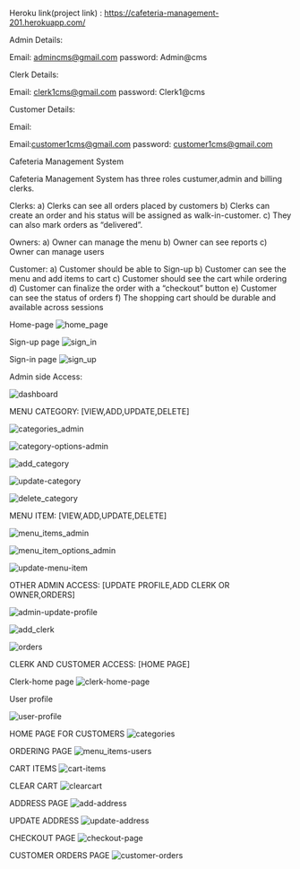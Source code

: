 Heroku link(project link) : https://cafeteria-management-201.herokuapp.com/

Admin Details:

Email: admincms@gmail.com
password: Admin@cms

Clerk Details:

Email: clerk1cms@gmail.com
password: Clerk1@cms

Customer Details:

Email:

Email:customer1cms@gmail.com
password: customer1cms@gmail.com

Cafeteria Management System

Cafeteria Management System has three roles custumer,admin and billing clerks.

Clerks:
a) Clerks can see all orders placed by customers
b) Clerks can create an order and his status will be assigned as walk-in-customer.
c) They can also mark orders as “delivered”.

Owners:
a) Owner can manage the menu
b) Owner can see reports
c) Owner can manage users

Customer:
a) Customer should be able to Sign-up
b) Customer can see the menu and add items to cart
c) Customer should see the cart while ordering
d) Customer can finalize the order with a “checkout” button
e) Customer can see the status of orders
f) The shopping cart should be durable and available across sessions

Home-page
![home_page](https://user-images.githubusercontent.com/77260440/124909439-10bb4280-e008-11eb-99cc-ad174214fd03.png)

Sign-up page
![sign_in](https://user-images.githubusercontent.com/77260440/124909457-14e76000-e008-11eb-9345-05ad2eea56d5.png)

Sign-in page
![sign_up](https://user-images.githubusercontent.com/77260440/124909476-1add4100-e008-11eb-96ab-c7136393d358.png)

Admin side Access:

![dashboard](https://user-images.githubusercontent.com/77260440/124909433-0e58e880-e008-11eb-88b8-da9577468493.png)

MENU CATEGORY: [VIEW,ADD,UPDATE,DELETE]

![categories_admin](https://user-images.githubusercontent.com/77260440/124909408-08630780-e008-11eb-8880-5ead94e07e8a.png)

![category-options-admin](https://user-images.githubusercontent.com/77260440/124909415-0a2ccb00-e008-11eb-89b0-09cd1432a306.png)

![add_category](https://user-images.githubusercontent.com/77260440/124909323-eec1c000-e007-11eb-870e-735da4c56e56.png)

![update-category](https://user-images.githubusercontent.com/77260440/124909481-1c0e6e00-e008-11eb-9e0a-4ab7b744f4e8.png)

![delete_category](https://user-images.githubusercontent.com/77260440/124909437-0f8a1580-e008-11eb-8704-af4847aabb8a.png)

MENU ITEM: [VIEW,ADD,UPDATE,DELETE]

![menu_items_admin](https://user-images.githubusercontent.com/77260440/124909445-12850600-e008-11eb-9cc3-6ce00c5b304c.png)

![menu_item_options_admin](https://user-images.githubusercontent.com/77260440/124909442-11ec6f80-e008-11eb-9dea-4c992a0d7045.png)

![update-menu-item](https://user-images.githubusercontent.com/77260440/124909483-1d3f9b00-e008-11eb-8c2f-bf64516c64b0.png)

OTHER ADMIN ACCESS: [UPDATE PROFILE,ADD CLERK OR OWNER,ORDERS]

![admin-update-profile](https://user-images.githubusercontent.com/77260440/124909383-01d49000-e008-11eb-9524-11565a4dcbd8.png)

![add_clerk](https://user-images.githubusercontent.com/77260440/124909375-000acc80-e008-11eb-8145-67085d52ad5f.png)

![orders](https://user-images.githubusercontent.com/77260440/124909454-144ec980-e008-11eb-9f58-e4f112d4148e.png)

CLERK AND CUSTOMER ACCESS: [HOME PAGE]

Clerk-home page
![clerk-home-page](https://user-images.githubusercontent.com/77260440/124909429-0d27bb80-e008-11eb-8e52-7619680c1d21.png)

User profile

![user-profile](https://user-images.githubusercontent.com/77260440/124909485-1dd83180-e008-11eb-97f8-6987aaf9f306.png)

HOME PAGE FOR CUSTOMERS
![categories](https://user-images.githubusercontent.com/77260440/124909395-0436ea00-e008-11eb-85ff-1d00c2701eb5.png)

ORDERING PAGE
![menu_items-users](https://user-images.githubusercontent.com/77260440/124909449-131d9c80-e008-11eb-9dd7-1a025648a837.png)

CART ITEMS
![cart-items](https://user-images.githubusercontent.com/77260440/124909390-0305bd00-e008-11eb-8b3c-bf9d71b469b1.png)

CLEAR CART
![clearcart](https://user-images.githubusercontent.com/77260440/124909421-0bf68e80-e008-11eb-8a0c-99960f027c56.png)

ADDRESS PAGE
![add-address](https://user-images.githubusercontent.com/77260440/124909380-013bf980-e008-11eb-9d48-ddcb8f58c449.png)

UPDATE ADDRESS
![update-address](https://user-images.githubusercontent.com/77260440/124909477-1b75d780-e008-11eb-8a2e-4f8aefffd88c.png)

CHECKOUT PAGE
![checkout-page](https://user-images.githubusercontent.com/77260440/124909417-0ac56180-e008-11eb-9ee6-13bc00f71475.png)

CUSTOMER ORDERS PAGE
![customer-orders](https://user-images.githubusercontent.com/77260440/124909430-0dc05200-e008-11eb-9065-f219870858fa.png)
